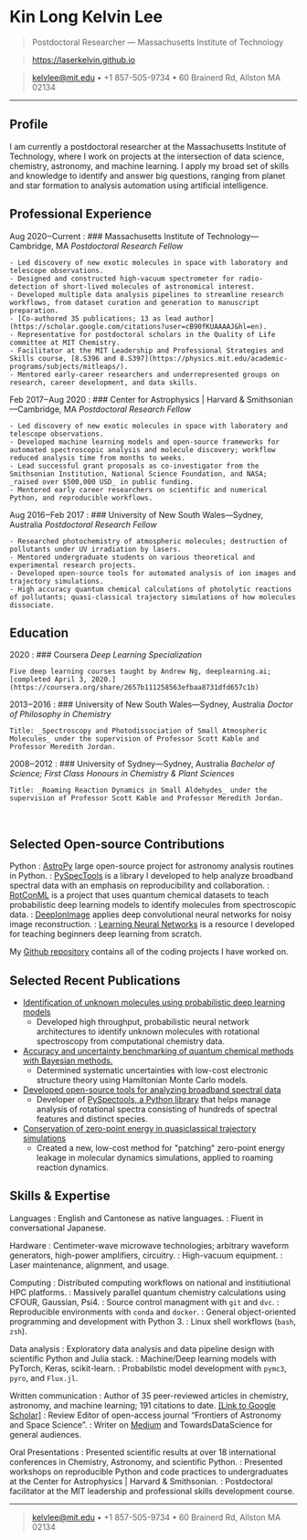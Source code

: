 Kin Long Kelvin Lee
=========================

> Postdoctoral Researcher &#8212; Massachusetts Institute of Technology

> https://laserkelvin.github.io

> <kelvlee@mit.edu> • +1 857-505-9734 • 60 Brainerd Rd, Allston MA 02134

----

Profile
-------

I am currently a postdoctoral researcher at the Massachusetts Institute of
Technology, where I work on projects at the intersection of data science,
chemistry, astronomy, and machine learning. I apply my broad set of skills and
knowledge to identify and answer big questions, ranging from planet and star
formation to analysis automation using artificial intelligence.


Professional Experience
--------------------

Aug 2020‒Current
:   ### Massachusetts Institute of Technology—Cambridge, MA
    _Postdoctoral Research Fellow_

    - Led discovery of new exotic molecules in space with laboratory and telescope observations.
    - Designed and constructed high-vacuum spectrometer for radio-detection of short-lived molecules of astronomical interest.
    - Developed multiple data analysis pipelines to streamline research workflows, from dataset curation and generation to manuscript preparation.
    - [Co-authored 35 publications; 13 as lead author](https://scholar.google.com/citations?user=cB90fKUAAAAJ&hl=en).
    - Representative for postdoctoral scholars in the Quality of Life committee at MIT Chemistry.
    - Facilitator at the MIT Leadership and Professional Strategies and Skills course, [8.S396 and 8.S397](https://physics.mit.edu/academic-programs/subjects/mitleaps/).
    - Mentored early-career researchers and underrepresented groups on research, career development, and data skills.

Feb 2017‒Aug 2020
:   ### Center for Astrophysics | Harvard & Smithsonian—Cambridge, MA
    _Postdoctoral Research Fellow_

    - Led discovery of new exotic molecules in space with laboratory and telescope observations.
    - Developed machine learning models and open-source frameworks for automated spectroscopic analysis and molecule discovery; workflow reduced analysis time from months to weeks.
    - Lead successful grant proposals as co-investigator from the Smithsonian Institution, National Science Foundation, and NASA; _raised over $500,000 USD_ in public funding.
    - Mentored early career researchers on scientific and numerical Python, and reproducible workflows.

Aug 2016‒Feb 2017
:   ### University of New South Wales—Sydney, Australia
    _Postdoctoral Research Fellow_

    - Researched photochemistry of atmospheric molecules; destruction of pollutants under UV irradiation by lasers.
    - Mentored undergraduate students on various theoretical and experimental research projects.
    - Developed open-source tools for automated analysis of ion images and trajectory simulations.
    - High accuracy quantum chemical calculations of photolytic reactions of pollutants; quasi-classical trajectory simulations of how molecules dissociate.

Education
---------

2020
:   ### Coursera
    _Deep Learning Specialization_

    Five deep learning courses taught by Andrew Ng, deeplearning.ai; [completed April 3, 2020.](https://coursera.org/share/2657b111258563efbaa8731dfd657c1b)

2013‒2016
:   ### University of New South Wales—Sydney, Australia
    _Doctor of Philosophy in Chemistry_

    Title: _Spectroscopy and Photodissociation of Small Atmospheric Molecules_ under the supervision of Professor Scott Kable and Professor Meredith Jordan.


2008‒2012
:   ### University of Sydney—Sydney, Australia
    _Bachelor of Science; First Class Honours in Chemistry & Plant Sciences_

    Title: _Roaming Reaction Dynamics in Small Aldehydes_ under the supervision of Professor Scott Kable and Professor Meredith Jordan.

<br>

Selected Open-source Contributions
-------------------------

Python
:   [AstroPy](https://github.com/astropy) large open-source project for astronomy analysis routines in Python.
:   [PySpecTools](https://laserkelvin.github.io/PySpecTools/) is a library I
    developed to help analyze broadband spectral data with an emphasis on
    reproducibility and collaboration.
:   [RotConML](https://github.com/laserkelvin/rotconML) is a project that uses quantum chemical datasets to teach probabilistic deep learning models to identify molecules from spectroscopic data.
:   [DeepIonImage](https://github.com/laserkelvin/deep-ion-image) applies deep convolutional neural networks for noisy image reconstruction.
:   [Learning Neural Networks](https://github.com/laserkelvin/learning-neural-networks) is a resource I developed for teaching beginners deep learning from scratch.

My [Github repository](https://github.com/laserkelvin) contains all of the coding projects I have worked on.

Selected Recent Publications 
------------------------

- [Identification of unknown molecules using probabilistic deep learning models](https://pubs.acs.org/doi/10.1021/acs.jpca.0c01376)
  - Developed high throughput, probabilistic neural network architectures to identify unknown molecules with rotational spectroscopy from computational chemistry data.
- [Accuracy and uncertainty benchmarking of quantum chemical methods with Bayesian methods.](https://pubs.acs.org/doi/10.1021/acs.jpca.9b09982)
  - Determined systematic uncertainties with low-cost electronic structure theory using Hamiltonian Monte Carlo models.
- [Developed open-source tools for analyzing broadband spectral data](https://pubs.acs.org/doi/abs/10.1021/acs.jpclett.9b00586)
  - Developer of [PySpectools, a Python library](https://laserkelvin.github.io/PySpecTools/) that helps manage analysis of rotational spectra consisting of hundreds of spectral features and distinct species.
- [Conservation of zero-point energy in quasiclassical trajectory simulations](https://doi.org/10.1063/1.5023508)
  - Created a new, low-cost method for "patching" zero-point energy leakage in molecular dynamics simulations, applied to roaming reaction dynamics.

Skills & Expertise
------------------
Languages
:   English and Cantonese as native languages.
:   Fluent in conversational Japanese.

Hardware
:   Centimeter-wave microwave technologies; arbitrary waveform generators, high-power amplifiers, circuitry.
:   High-vacuum equipment.
:   Laser maintenance, alignment, and usage.

Computing
:   Distributed computing workflows on national and institiutional HPC platforms.
:   Massively parallel quantum chemistry calculations using CFOUR, Gaussian, Psi4.
:   Source control managment with `git` and `dvc`.
:   Reproducible environments with `conda` and `docker`.
:   General object-oriented programming and development with Python 3.
:   Linux shell workflows (`bash`, `zsh`).

Data analysis
:   Exploratory data analysis and data pipeline design with scientific Python and Julia stack.
:   Machine/Deep learning models with PyTorch, Keras, scikit-learn.
:   Probabilstic model development with `pymc3`, `pyro`, and `Flux.jl`.

Written communication
:   Author of 35 peer-reviewed articles in chemistry, astronomy, and machine learning; 191 citations to date. [[Link to Google Scholar]](https://scholar.google.com/citations?user=cB90fKUAAAAJ&hl=en)
:   Review Editor of open-access journal “Frontiers of Astronomy and Space Science”.
:   Writer on [Medium](https://medium.com/@kin.long.kelvin.lee) and TowardsDataScience for general audiences.

Oral Presentations
:   Presented scientific results at over 18 international conferences in Chemistry, Astronomy, and scientific Python.
:   Presented workshops on reproducible Python and code practices to undergraduates at the Center for Astrophysics | Harvard & Smithsonian.
:   Postdoctoral facilitator at the MIT leadership and professional skills development course.

----

> <kelvlee@mit.edu> • +1 857-505-9734 • 60 Brainerd Rd, Allston MA 02134
